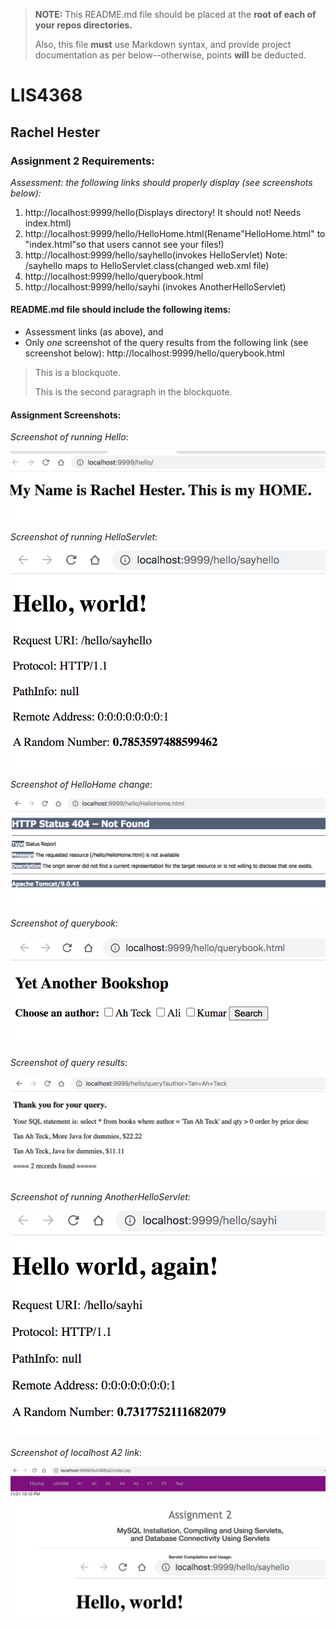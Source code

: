 > **NOTE:** This README.md file should be placed at the **root of each of your repos directories.**
>
>Also, this file **must** use Markdown syntax, and provide project documentation as per below--otherwise, points **will** be deducted.
>

# LIS4368

## Rachel Hester 

### Assignment 2 Requirements:

*Assessment: the following links should properly display (see screenshots below):*

1. http://localhost:9999/hello(Displays directory! It should not! Needs index.html)
2. http://localhost:9999/hello/HelloHome.html(Rename"HelloHome.html" to "index.html"so that users cannot see your files!)
3. http://localhost:9999/hello/sayhello(invokes HelloServlet) Note: /sayhello maps to HelloServlet.class(changed web.xml file)
4. http://localhost:9999/hello/querybook.html
5. http://localhost:9999/hello/sayhi (invokes AnotherHelloServlet)

#### README.md file should include the following items:

* Assessment links (as above), and
* Only *one* screenshot of the query results from the following link (see screenshot below): http://localhost:9999/hello/querybook.html


> This is a blockquote.
> 
> This is the second paragraph in the blockquote.
>


#### Assignment Screenshots:

*Screenshot of running Hello*:

![localhost:9999 hello Screenshot](img/hello.png)

*Screenshot of running HelloServlet*:

![Say Hello screenshot](img/sayhello.png)

*Screenshot of HelloHome change*:

![HelloHome Change](img/hellohome.png)

*Screenshot of querybook*:

![queryBook screenshot](img/querybook.png)

*Screenshot of query results*:

![query results screenshot](img/queryresults.png)

*Screenshot of running AnotherHelloServlet*:

![Say Hi screenshot](img/sayhi.png)

*Screenshot of localhost A2 link*:

![A2 screenshot](img/assignment2.png)



